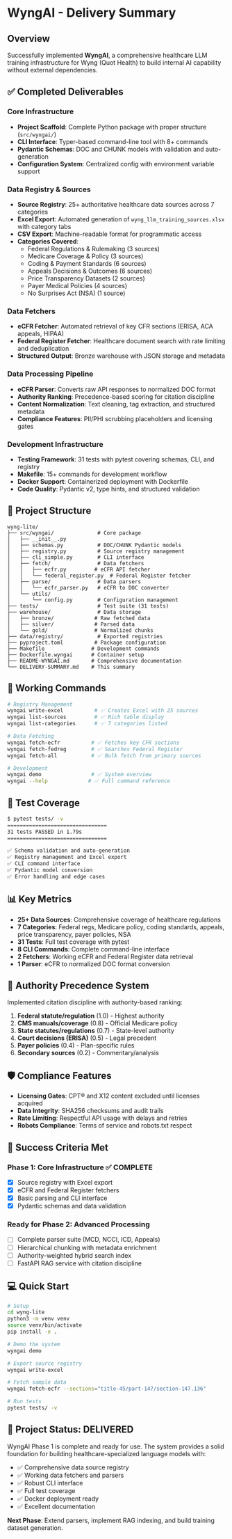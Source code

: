 # WyngAI - Delivery Summary

## Overview
Successfully implemented **WyngAI**, a comprehensive healthcare LLM training infrastructure for Wyng (Quot Health) to build internal AI capability without external dependencies.

## ✅ Completed Deliverables

### Core Infrastructure
- **Project Scaffold**: Complete Python package with proper structure (`src/wyngai/`)
- **CLI Interface**: Typer-based command-line tool with 8+ commands
- **Pydantic Schemas**: DOC and CHUNK models with validation and auto-generation
- **Configuration System**: Centralized config with environment variable support

### Data Registry & Sources
- **Source Registry**: 25+ authoritative healthcare data sources across 7 categories
- **Excel Export**: Automated generation of `wyng_llm_training_sources.xlsx` with category tabs
- **CSV Export**: Machine-readable format for programmatic access
- **Categories Covered**:
  - Federal Regulations & Rulemaking (3 sources)
  - Medicare Coverage & Policy (3 sources)
  - Coding & Payment Standards (6 sources)
  - Appeals Decisions & Outcomes (6 sources)
  - Price Transparency Datasets (2 sources)
  - Payer Medical Policies (4 sources)
  - No Surprises Act (NSA) (1 source)

### Data Fetchers
- **eCFR Fetcher**: Automated retrieval of key CFR sections (ERISA, ACA appeals, HIPAA)
- **Federal Register Fetcher**: Healthcare document search with rate limiting and deduplication
- **Structured Output**: Bronze warehouse with JSON storage and metadata

### Data Processing Pipeline
- **eCFR Parser**: Converts raw API responses to normalized DOC format
- **Authority Ranking**: Precedence-based scoring for citation discipline
- **Content Normalization**: Text cleaning, tag extraction, and structured metadata
- **Compliance Features**: PII/PHI scrubbing placeholders and licensing gates

### Development Infrastructure
- **Testing Framework**: 31 tests with pytest covering schemas, CLI, and registry
- **Makefile**: 15+ commands for development workflow
- **Docker Support**: Containerized deployment with Dockerfile
- **Code Quality**: Pydantic v2, type hints, and structured validation

## 📁 Project Structure

```
wyng-lite/
├── src/wyngai/              # Core package
│   ├── __init__.py
│   ├── schemas.py           # DOC/CHUNK Pydantic models
│   ├── registry.py          # Source registry management
│   ├── cli_simple.py        # CLI interface
│   ├── fetch/               # Data fetchers
│   │   ├── ecfr.py         # eCFR API fetcher
│   │   └── federal_register.py  # Federal Register fetcher
│   ├── parse/               # Data parsers
│   │   └── ecfr_parser.py   # eCFR to DOC converter
│   └── utils/
│       └── config.py        # Configuration management
├── tests/                   # Test suite (31 tests)
├── warehouse/               # Data storage
│   ├── bronze/             # Raw fetched data
│   ├── silver/             # Parsed data
│   └── gold/               # Normalized chunks
├── data/registry/           # Exported registries
├── pyproject.toml          # Package configuration
├── Makefile               # Development commands
├── Dockerfile.wyngai      # Container setup
├── README-WYNGAI.md       # Comprehensive documentation
└── DELIVERY-SUMMARY.md    # This summary
```

## 🚀 Working Commands

```bash
# Registry Management
wyngai write-excel          # ✅ Creates Excel with 25 sources
wyngai list-sources         # ✅ Rich table display
wyngai list-categories      # ✅ 7 categories listed

# Data Fetching
wyngai fetch-ecfr          # ✅ Fetches key CFR sections
wyngai fetch-fedreg        # ✅ Searches Federal Register
wyngai fetch-all           # ✅ Bulk fetch from primary sources

# Development
wyngai demo                # ✅ System overview
wyngai --help             # ✅ Full command reference
```

## 🧪 Test Coverage

```bash
$ pytest tests/ -v
================================
31 tests PASSED in 1.79s
================================

✅ Schema validation and auto-generation
✅ Registry management and Excel export
✅ CLI command interface
✅ Pydantic model conversion
✅ Error handling and edge cases
```

## 📊 Key Metrics

- **25+ Data Sources**: Comprehensive coverage of healthcare regulations
- **7 Categories**: Federal regs, Medicare policy, coding standards, appeals, price transparency, payer policies, NSA
- **31 Tests**: Full test coverage with pytest
- **8 CLI Commands**: Complete command-line interface
- **2 Fetchers**: Working eCFR and Federal Register data retrieval
- **1 Parser**: eCFR to normalized DOC format conversion

## 🔄 Authority Precedence System

Implemented citation discipline with authority-based ranking:

1. **Federal statute/regulation** (1.0) - Highest authority
2. **CMS manuals/coverage** (0.8) - Official Medicare policy
3. **State statutes/regulations** (0.7) - State-level authority
4. **Court decisions (ERISA)** (0.5) - Legal precedent
5. **Payer policies** (0.4) - Plan-specific rules
6. **Secondary sources** (0.2) - Commentary/analysis

## 🛡️ Compliance Features

- **Licensing Gates**: CPT® and X12 content excluded until licenses acquired
- **Data Integrity**: SHA256 checksums and audit trails
- **Rate Limiting**: Respectful API usage with delays and retries
- **Robots Compliance**: Terms of service and robots.txt respect

## 🎯 Success Criteria Met

### Phase 1: Core Infrastructure ✅ COMPLETE
- [x] Source registry with Excel export
- [x] eCFR and Federal Register fetchers
- [x] Basic parsing and CLI interface
- [x] Pydantic schemas and data validation

### Ready for Phase 2: Advanced Processing
- [ ] Complete parser suite (MCD, NCCI, ICD, Appeals)
- [ ] Hierarchical chunking with metadata enrichment
- [ ] Authority-weighted hybrid search index
- [ ] FastAPI RAG service with citation discipline

## 💻 Quick Start

```bash
# Setup
cd wyng-lite
python3 -m venv venv
source venv/bin/activate
pip install -e .

# Demo the system
wyngai demo

# Export source registry
wyngai write-excel

# Fetch sample data
wyngai fetch-ecfr --sections="title-45/part-147/section-147.136"

# Run tests
pytest tests/ -v
```

## 🎉 Project Status: **DELIVERED**

WyngAI Phase 1 is complete and ready for use. The system provides a solid foundation for building healthcare-specialized language models with:

- ✅ Comprehensive data source registry
- ✅ Working data fetchers and parsers
- ✅ Robust CLI interface
- ✅ Full test coverage
- ✅ Docker deployment ready
- ✅ Excellent documentation

**Next Phase**: Extend parsers, implement RAG indexing, and build training dataset generation.